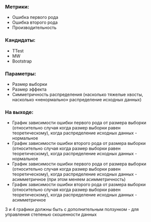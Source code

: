 ### Метрики: 
- Ошибка первого рода
- Ошибка второго рода
- Производительность

### Кандидаты:
- TTest
- MW
- Bootstrap

### Параметры:
- Размер выборки
- Размер эффекта
- Симметричность распределения (насколько тяжелые хвосты, насколько «ненормально» распределение исходных данных)

### На выходе:

- График зависимости ошибки первого рода от размера выборки (относительно случая когда размер выборки равен теоретическому), когда распределение исходных данных - нормальное
- График зависимости ошибки второго рода от размера выборки (относительно случая когда размер выборки равен теоретическому), когда распределение исходных данных - нормальное
- График зависимости ошибки первого рода от размера выборки (относительно случая когда размер выборки равен теоретическому), когда распределение исходных данных - асимметричное (при этом меняем асимметричность)
- График зависимости ошибки второго рода от размера выборки (относительно случая когда размер выборки равен теоретическому), когда распределение исходных данных - асимметричное

3 и 4 графики должны быть с дополнительным ползунком - для управления степенью скошенности данных
